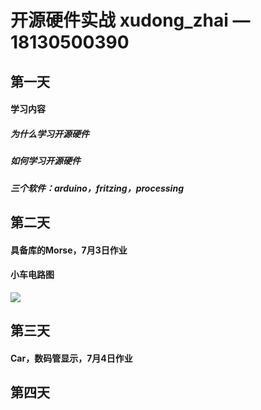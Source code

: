 # 开源硬件实战 xudong_zhai  —18130500390

## 第一天
#### 学习内容
##### 为什么学习开源硬件
##### 如何学习开源硬件
##### 三个软件：arduino，fritzing，processing

## 第二天
#### 具备库的Morse，7月3日作业
#### 小车电路图
![](火狐截图_2019-07-04T12-40-19.326Z.png)

## 第三天
#### Car，数码管显示，7月4日作业

## 第四天

